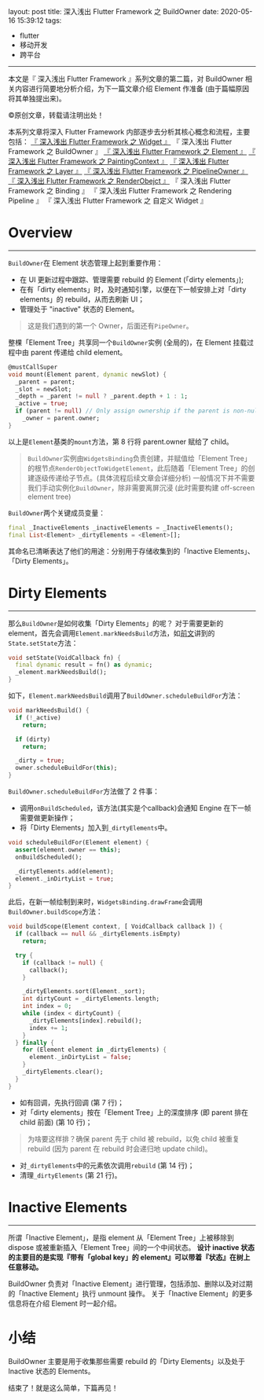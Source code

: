 layout: post
title: 深入浅出 Flutter Framework 之 BuildOwner
date: 2020-05-16 15:39:12
tags:
- flutter
- 移动开发
- 跨平台
---
本文是『 深入浅出 Flutter Framework 』系列文章的第二篇，对 BuildOwner 相关内容进行简要地分析介绍，为下一篇文章介绍 Element 作准备 (由于篇幅原因将其单独提出来)。

<!--more-->
©原创文章，转载请注明出处！

本系列文章将深入 Flutter Framework 内部逐步去分析其核心概念和流程，主要包括：
[『 深入浅出 Flutter Framework 之 Widget 』](https://zxfcumtcs.github.io/2020/05/01/deepinto-flutter-widget/)
『 深入浅出 Flutter Framework 之 BuildOwner 』
[『 深入浅出 Flutter Framework 之 Element 』](https://zxfcumtcs.github.io/2020/05/17/deepinto-flutter-element/)
[『 深入浅出 Flutter Framework 之 PaintingContext 』](https://zxfcumtcs.github.io/2020/05/23/deepinto-flutter-paintingcontext/)
[『 深入浅出 Flutter Framework 之 Layer 』](https://zxfcumtcs.github.io/2020/06/07/deepinto-flutter-layer/)
[『 深入浅出 Flutter Framework 之 PipelineOwner 』](https://zxfcumtcs.github.io/2020/12/05/deepinto-flutter-pipelineowner/)
[『 深入浅出 Flutter Framework 之 RenderObejct 』](https://zxfcumtcs.github.io/2021/03/27/deepinto-flutter-renderobject/)
『 深入浅出 Flutter Framework 之 Binding 』
『 深入浅出 Flutter Framework 之 Rendering Pipeline 』
『 深入浅出 Flutter Framework 之 自定义 Widget 』

# Overview
_________________
`BuildOwner`在 Element 状态管理上起到重要作用：
+ 在 UI 更新过程中跟踪、管理需要 rebuild 的 Element (「dirty elements」);
+ 在有「dirty elements」时，及时通知引擎，以便在下一帧安排上对「dirty elements」的 rebuild，从而去刷新 UI；
+ 管理处于 "inactive" 状态的 Element。

> 这是我们遇到的第一个 Owner，后面还有`PipeOwner`。

整棵「Element Tree」共享同一个`BuildOwner`实例 (全局的)，在 Element 挂载过程中由 parent 传递给 child element。
```dart
@mustCallSuper
void mount(Element parent, dynamic newSlot) {
  _parent = parent;
  _slot = newSlot;
  _depth = _parent != null ? _parent.depth + 1 : 1;
  _active = true;
  if (parent != null) // Only assign ownership if the parent is non-null
    _owner = parent.owner;
}
```
以上是`Element`基类的`mount`方法，第 8 行将 parent.owner 赋给了 child。

> `BuildOwner`实例由`WidgetsBinding`负责创建，并赋值给「Element Tree」的根节点`RenderObjectToWidgetElement`，此后随着「Element Tree」的创建逐级传递给子节点。(具体流程后续文章会详细分析)
一般情况下并不需要我们手动实例化`BuildOwner`，除非需要离屏沉浸 (此时需要构建 off-screen element tree)

`BuildOwner`两个关键成员变量：
```dart
final _InactiveElements _inactiveElements = _InactiveElements();
final List<Element> _dirtyElements = <Element>[];
```
其命名已清晰表达了他们的用途：分别用于存储收集到的「Inactive Elements」、「Dirty Elements」。

# Dirty Elements
_________________
那么`BuildOwner`是如何收集「Dirty Elements」的呢？
对于需要更新的 element，首先会调用`Element.markNeedsBuild`方法，如[前文](https://zxfcumtcs.github.io/2020/05/01/deepinto-flutter-widget/)讲到的`State.setState`方法：
```dart
void setState(VoidCallback fn) {
  final dynamic result = fn() as dynamic;
  _element.markNeedsBuild();
}
```

如下，`Element.markNeedsBuild`调用了`BuildOwner.scheduleBuildFor`方法：
```dart
void markNeedsBuild() {
  if (!_active)
    return;

  if (dirty)
    return;

  _dirty = true;
  owner.scheduleBuildFor(this);
}
```

`BuildOwner.scheduleBuildFor`方法做了 2 件事：
+ 调用`onBuildScheduled`，该方法(其实是个callback)会通知 Engine 在下一帧需要做更新操作；
+ 将「Dirty Elements」加入到`_dirtyElements`中。
```dart
void scheduleBuildFor(Element element) {
  assert(element.owner == this);
  onBuildScheduled();

  _dirtyElements.add(element);
  element._inDirtyList = true;
}
```

此后，在新一帧绘制到来时，`WidgetsBinding.drawFrame`会调用`BuildOwner.buildScope`方法：
```dart
void buildScope(Element context, [ VoidCallback callback ]) {
  if (callback == null && _dirtyElements.isEmpty)
    return;

  try {
    if (callback != null) {
      callback();
    }

    _dirtyElements.sort(Element._sort);
    int dirtyCount = _dirtyElements.length;
    int index = 0;
    while (index < dirtyCount) {
      _dirtyElements[index].rebuild();
      index += 1;
    }
  } finally {
    for (Element element in _dirtyElements) {
      element._inDirtyList = false;
    }
    _dirtyElements.clear();
  }
}
```
+ 如有回调，先执行回调 (第 7 行)；
+ 对「dirty elements」按在「Element Tree」上的深度排序 (即 parent 排在 child 前面) (第 10 行)；
> 为啥要这样排？确保 parent 先于 child 被 rebuild，以免 child 被重复 rebuild (因为 parent 在 rebuild 时会递归地 update child)。

+ 对`_dirtyElements`中的元素依次调用`rebuild` (第 14 行)；
+ 清理`_dirtyElements` (第 21 行)。


# Inactive Elements
_________________
所谓「Inactive Element」，是指 element 从「Element Tree」上被移除到 dispose 或被重新插入「Element Tree」间的一个中间状态。
**设计 inactive 状态的主要目的是实现『带有「global key」的 element』可以带着『状态』在树上任意移动。**

BuildOwner 负责对「Inactive Element」进行管理，包括添加、删除以及对过期的「Inactive Element」执行 unmount 操作。
关于「Inactive Element」的更多信息将在介绍 Element 时一起介绍。

# 小结
BuildOwner 主要是用于收集那些需要 rebuild 的「Dirty Elements」以及处于 Inactive 状态的 Elements。

结束了！就是这么简单，下篇再见！
